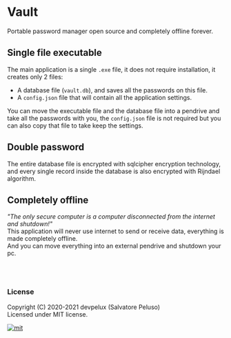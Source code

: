 # Vault

Portable password manager open source and completely offline forever.


## Single file executable

The main application is a single `.exe` file, it does not require installation, it creates only 2 files:
- A database file (`vault.db`), and saves all the passwords on this file.
- A `config.json` file that will contain all the application settings.

You can move the executable file and the database file into a pendrive and take all the passwords with you, the `config.json` file is not required but you can also copy that file to take keep the settings.


## Double password

The entire database file is encrypted with sqlcipher encryption technology, and every single record inside the database is also encrypted with Rijndael algorithm.


## Completely offline

*"The only secure computer is a computer disconnected from the internet and shutdown!"*  
This application will never use internet to send or receive data, everything is made completely offline.  
And you can move everything into an external pendrive and shutdown your pc.



<br><br>
### License
Copyright (C) 2020-2021 devpelux (Salvatore Peluso)  
Licensed under MIT license.  

[![mit](https://upload.wikimedia.org/wikipedia/commons/thumb/0/0c/MIT_logo.svg/64px-MIT_logo.svg.png)][license]



[license]: https://github.com/devpelux/vault/blob/main/LICENSE "Licensed under MIT license"